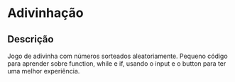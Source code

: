 # Adivinhação
## Descrição

Jogo de adivinha com números sorteados aleatoriamente.
Pequeno código para aprender sobre function, while e if, usando o input e o button para ter uma melhor experiência.
